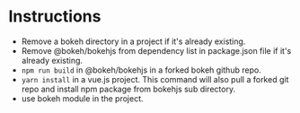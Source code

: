 # Instructions
- Remove a bokeh directory in a project if it's already existing.
- Remove @bokeh/bokehjs from dependency list in package.json file if it's already existing.
- ```npm run build``` in @bokeh/bokehjs in a forked bokeh github repo.
- ```yarn install``` in a vue.js project. This command will also pull a forked git repo and install npm package from bokehjs sub directory. 
- use bokeh module in the project.